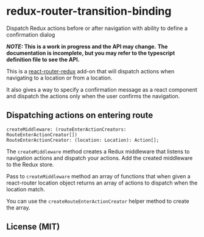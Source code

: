 # redux-router-transition-binding 
Dispatch Redux actions before or after navigation with ability to define a confirmation dialog

**_NOTE:_ This is a work in progress and the API may change.** 
**The documentation is incomplete, but you may refer to the typescript definition file to see the API.**

This is a [react-router-redux](https://github.com/reactjs/react-router-redux) add-on
that will dispatch actions when navigating to a location or from a location.

It also gives a way to specify a confirmation message as a react component 
and dispatch the actions only when the user confirms the navigation.

## Dispatching actions on entering route
```
createMiddleware: (routeEnterActionCreators: RouteEnterActionCreator[])
RouteEnterActionCreator: (location: Location): Action[];
```
The `createMiddleware` method creates a Redux middleware that listens to navigation actions and dispatch your actions.
Add the created middleware to the Redux store.     

Pass to `createMiddleware` method an array of functions that when given a react-router location object returns an array of actions to dispatch when the location match.

You can use the `createRouteEnterActionCreator` helper method to create the array.


## License (MIT)
